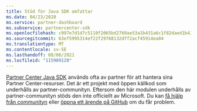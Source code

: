 ```yaml
---
title: Stöd för Java SDK omfattar
ms.date: 04/23/2020
ms.service: partner-dashboard
ms.subservice: partnercenter-sdk
ms.openlocfilehash: c997e7d1d7c5110f2065bd2760ae53a1b431a6c1f82daed1b43e3dfc93aab1d8
ms.sourcegitcommit: 63ef5995314ef22f29768132dff2acf45914ea84
ms.translationtype: MT
ms.contentlocale: sv-SE
ms.lasthandoff: 08/06/2021
ms.locfileid: "115989120"
---
```

[Partner Center Java SDK](https://github.com/microsoft/partner-center-java) används ofta av partner för att hantera sina Partner Center-resurser. Det är ett projekt med öppen källkod som underhålls av partner-communityn. Eftersom den här modulen underhålls av partner-communityn stöds den inte officiellt av Microsoft. Du kan [få hjälp från communityn](https://stackoverflow.com/questions/tagged/partner+center) eller [öppna ett ärende på GitHub](https://github.com/microsoft/partner-center-java/issues) om du får problem.
